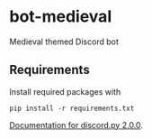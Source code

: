 # bot-medieval
Medieval themed Discord bot

## Requirements
Install required packages with
```
pip install -r requirements.txt
```

[Documentation for discord.py 2.0.0](https://discordpy.readthedocs.io/en/master/).
